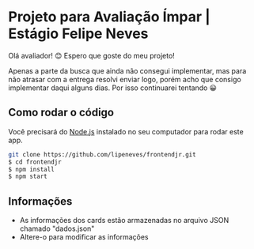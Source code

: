 # Projeto para Avaliação Ímpar | Estágio Felipe Neves

Olá avaliador! 😊
Espero que goste do meu projeto!

Apenas a parte da busca que ainda não consegui implementar, mas para não atrasar com a entrega resolvi enviar logo, porém acho que consigo implementar daqui alguns dias. Por isso continuarei tentando 😀

## Como rodar o código

Você precisará do [Node.js](https://nodejs.org) instalado no seu computador para rodar este app.

```bash
git clone https://github.com/lipeneves/frontendjr.git
$ cd frontendjr
$ npm install
$ npm start
```

## Informações

- As informações dos cards estão armazenadas no arquivo JSON chamado "dados.json"
- Altere-o para modificar as informações
